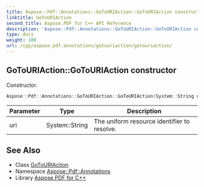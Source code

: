 ```yaml
---
title: Aspose::Pdf::Annotations::GoToURIAction::GoToURIAction constructor
linktitle: GoToURIAction
second_title: Aspose.PDF for C++ API Reference
description: 'Aspose::Pdf::Annotations::GoToURIAction::GoToURIAction constructor. Constructor in C++.'
type: docs
weight: 100
url: /cpp/aspose.pdf.annotations/gotouriaction/gotouriaction/
---
```

## GoToURIAction::GoToURIAction constructor


Constructor.

```cpp
Aspose::Pdf::Annotations::GoToURIAction::GoToURIAction(System::String uri)
```


| Parameter | Type | Description |
| --- | --- | --- |
| uri | System::String | The uniform resource identifier to resolve. |

## See Also

* Class [GoToURIAction](../)
* Namespace [Aspose::Pdf::Annotations](../../)
* Library [Aspose.PDF for C++](../../../)
